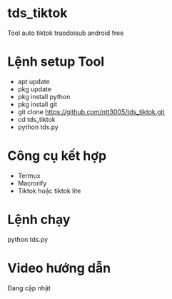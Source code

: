 # tds_tiktok
Tool auto tiktok traodoisub android free

# Lệnh setup Tool
- apt update
- pkg update
- pkg install python
- pkg install git
- git clone https://github.com/ntt3005/tds_tiktok.git
- cd tds_tiktok
- python tds.py

# Công cụ kết hợp
- Termux
- Macrorify
- Tiktok hoặc tiktok lite

# Lệnh chạy
python tds.py

# Video hướng dẫn
Đang cập nhật

